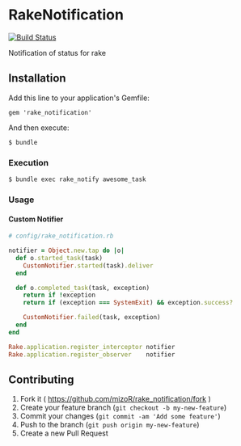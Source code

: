 # RakeNotification

[![Build Status](https://img.shields.io/travis/mizoR/rake_notification/master.svg?style=flat)](https://travis-ci.org/mizoR/rake_notification)

Notification of status for rake

## Installation

Add this line to your application's Gemfile:

    gem 'rake_notification'

And then execute:

    $ bundle

### Execution

    $ bundle exec rake_notify awesome_task

### Usage

#### Custom Notifier

```rb
# config/rake_notification.rb

notifier = Object.new.tap do |o|
  def o.started_task(task)
    CustomNotifier.started(task).deliver
  end

  def o.completed_task(task, exception)
    return if !exception
    return if (exception === SystemExit) && exception.success?

    CustomNotifier.failed(task, exception)
  end
end

Rake.application.register_interceptor notifier
Rake.application.register_observer    notifier
```

## Contributing

1. Fork it ( https://github.com/mizoR/rake_notification/fork )
2. Create your feature branch (`git checkout -b my-new-feature`)
3. Commit your changes (`git commit -am 'Add some feature'`)
4. Push to the branch (`git push origin my-new-feature`)
5. Create a new Pull Request
